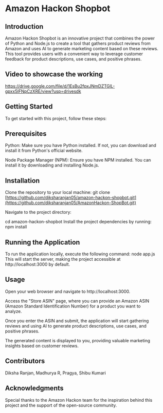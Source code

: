# Amazon Hackon Shopbot

## Introduction
Amazon Hackon Shopbot is an innovative project that combines the power of Python and Node.js to create a tool that gathers product reviews from Amazon and uses AI to generate marketing content based on these reviews. This tool provides users with a convenient way to leverage customer feedback for product descriptions, use cases, and positive phrases.

## Video to showcase the working
https://drive.google.com/file/d/1EsBu2fpxJNmDZTGlL-gpxx5IFNpCzXRE/view?usp=drivesdk

## Getting Started
To get started with this project, follow these steps:

## Prerequisites
Python: Make sure you have Python installed. If not, you can download and install it from Python's official website.

Node Package Manager (NPM): Ensure you have NPM installed. You can install it by downloading and installing Node.js.

## Installation
Clone the repository to your local machine:
git clone [https://github.com/diksharanjan05/amazon-hackon-shopbot.git](https://github.com/diksharanjan05/AmazonHackon-ShopBot.git)

Navigate to the project directory:

cd amazon-hackon-shopbot
Install the project dependencies by running:
npm install

## Running the Application
To run the application locally, execute the following command:
node app.js
This will start the server, making the project accessible at http://localhost:3000 by default.

## Usage
Open your web browser and navigate to http://localhost:3000.

Access the "Store ASIN" page, where you can provide an Amazon ASIN (Amazon Standard Identification Number) for a product you want to analyze.

Once you enter the ASIN and submit, the application will start gathering reviews and using AI to generate product descriptions, use cases, and positive phrases.

The generated content is displayed to you, providing valuable marketing insights based on customer reviews.

## Contributors
Diksha Ranjan,
Madhurya R,
Pragya,
Shibu Kumari

## Acknowledgments
Special thanks to the Amazon Hackon team for the inspiration behind this project and the support of the open-source community.
